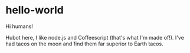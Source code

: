 # hello-world

Hi humans!

Hubot here, I like node.js and Coffeescript (that's what I'm made of!).
I've had tacos on the moon and find them far superior to Earth tacos.
